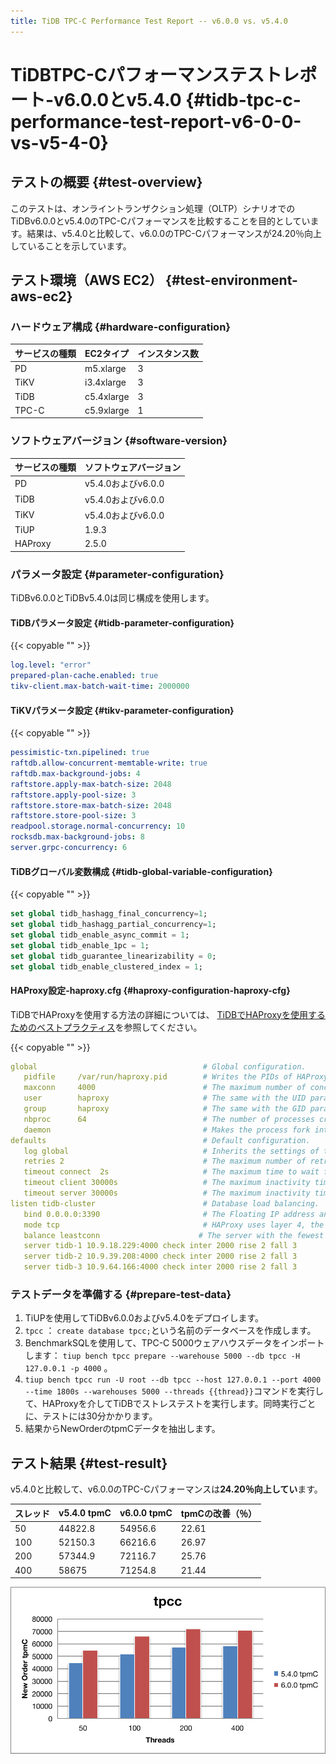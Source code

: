 ```yaml
---
title: TiDB TPC-C Performance Test Report -- v6.0.0 vs. v5.4.0
---
```


# TiDBTPC-Cパフォーマンステストレポート-v6.0.0とv5.4.0 {#tidb-tpc-c-performance-test-report-v6-0-0-vs-v5-4-0}

## テストの概要 {#test-overview}

このテストは、オンライントランザクション処理（OLTP）シナリオでのTiDBv6.0.0とv5.4.0のTPC-Cパフォーマンスを比較することを目的としています。結果は、v5.4.0と比較して、v6.0.0のTPC-Cパフォーマンスが24.20％向上していることを示しています。

## テスト環境（AWS EC2） {#test-environment-aws-ec2}

### ハードウェア構成 {#hardware-configuration}

| サービスの種類 | EC2タイプ     | インスタンス数 |
| :------ | :--------- | :------ |
| PD      | m5.xlarge  | 3       |
| TiKV    | i3.4xlarge | 3       |
| TiDB    | c5.4xlarge | 3       |
| TPC-C   | c5.9xlarge | 1       |

### ソフトウェアバージョン {#software-version}

| サービスの種類 | ソフトウェアバージョン     |
| :------ | :-------------- |
| PD      | v5.4.0およびv6.0.0 |
| TiDB    | v5.4.0およびv6.0.0 |
| TiKV    | v5.4.0およびv6.0.0 |
| TiUP    | 1.9.3           |
| HAProxy | 2.5.0           |

### パラメータ設定 {#parameter-configuration}

TiDBv6.0.0とTiDBv5.4.0は同じ構成を使用します。

#### TiDBパラメータ設定 {#tidb-parameter-configuration}

{{< copyable "" >}}

```yaml
log.level: "error"
prepared-plan-cache.enabled: true
tikv-client.max-batch-wait-time: 2000000
```

#### TiKVパラメータ設定 {#tikv-parameter-configuration}

{{< copyable "" >}}

```yaml
pessimistic-txn.pipelined: true
raftdb.allow-concurrent-memtable-write: true
raftdb.max-background-jobs: 4
raftstore.apply-max-batch-size: 2048
raftstore.apply-pool-size: 3
raftstore.store-max-batch-size: 2048
raftstore.store-pool-size: 3
readpool.storage.normal-concurrency: 10
rocksdb.max-background-jobs: 8
server.grpc-concurrency: 6
```

#### TiDBグローバル変数構成 {#tidb-global-variable-configuration}

{{< copyable "" >}}

```sql
set global tidb_hashagg_final_concurrency=1;
set global tidb_hashagg_partial_concurrency=1;
set global tidb_enable_async_commit = 1;
set global tidb_enable_1pc = 1;
set global tidb_guarantee_linearizability = 0;
set global tidb_enable_clustered_index = 1;
```

#### HAProxy設定-haproxy.cfg {#haproxy-configuration-haproxy-cfg}

TiDBでHAProxyを使用する方法の詳細については、 [TiDBでHAProxyを使用するためのベストプラクティス](/best-practices/haproxy-best-practices.md)を参照してください。

{{< copyable "" >}}

```yaml
global                                     # Global configuration.
   pidfile     /var/run/haproxy.pid        # Writes the PIDs of HAProxy processes into this file.
   maxconn     4000                        # The maximum number of concurrent connections for a single HAProxy process.
   user        haproxy                     # The same with the UID parameter.
   group       haproxy                     # The same with the GID parameter. A dedicated user group is recommended.
   nbproc      64                          # The number of processes created when going daemon. When starting multiple processes to forward requests, ensure that the value is large enough so that HAProxy does not block processes.
   daemon                                  # Makes the process fork into background. It is equivalent to the command line "-D" argument. It can be disabled by the command line "-db" argument.
defaults                                   # Default configuration.
   log global                              # Inherits the settings of the global configuration.
   retries 2                               # The maximum number of retries to connect to an upstream server. If the number of connection attempts exceeds the value, the backend server is considered unavailable.
   timeout connect  2s                     # The maximum time to wait for a connection attempt to a backend server to succeed. It should be set to a shorter time if the server is located on the same LAN as HAProxy.
   timeout client 30000s                   # The maximum inactivity time on the client side.
   timeout server 30000s                   # The maximum inactivity time on the server side.
listen tidb-cluster                        # Database load balancing.
   bind 0.0.0.0:3390                       # The Floating IP address and listening port.
   mode tcp                                # HAProxy uses layer 4, the transport layer.
   balance leastconn                      # The server with the fewest connections receives the connection. "leastconn" is recommended where long sessions are expected, such as LDAP, SQL and TSE, rather than protocols using short sessions, such as HTTP. The algorithm is dynamic, which means that server weights might be adjusted on the fly for slow starts for instance.
   server tidb-1 10.9.18.229:4000 check inter 2000 rise 2 fall 3       # Detects port 4000 at a frequency of once every 2000 milliseconds. If it is detected as successful twice, the server is considered available; if it is detected as failed three times, the server is considered unavailable.
   server tidb-2 10.9.39.208:4000 check inter 2000 rise 2 fall 3
   server tidb-3 10.9.64.166:4000 check inter 2000 rise 2 fall 3
```

### テストデータを準備する {#prepare-test-data}

1.  TiUPを使用してTiDBv6.0.0およびv5.4.0をデプロイします。
2.  `tpcc` ： `create database tpcc;`という名前のデータベースを作成します。
3.  BenchmarkSQLを使用して、TPC-C 5000ウェアハウスデータをインポートします： `tiup bench tpcc prepare --warehouse 5000 --db tpcc -H 127.0.0.1 -p 4000` 。
4.  `tiup bench tpcc run -U root --db tpcc --host 127.0.0.1 --port 4000 --time 1800s --warehouses 5000 --threads {{thread}}`コマンドを実行して、HAProxyを介してTiDBでストレステストを実行します。同時実行ごとに、テストには30分かかります。
5.  結果からNewOrderのtpmCデータを抽出します。

## テスト結果 {#test-result}

v5.4.0と比較して、v6.0.0のTPC-Cパフォーマンスは**24.20％向上してい**ます。

| スレッド | v5.4.0 tpmC | v6.0.0 tpmC | tpmCの改善（％） |
| :--- | :---------- | :---------- | :--------- |
| 50   | 44822.8     | 54956.6     | 22.61      |
| 100  | 52150.3     | 66216.6     | 26.97      |
| 200  | 57344.9     | 72116.7     | 25.76      |
| 400  | 58675       | 71254.8     | 21.44      |

![TPC-C](/media/tpcc_v540_vs_v600.png)
